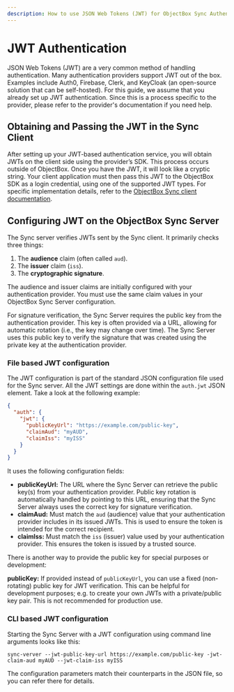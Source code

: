 ```yaml
---
description: How to use JSON Web Tokens (JWT) for ObjectBox Sync Authentication
---
```


# JWT Authentication

JSON Web Tokens (JWT) are a very common method of handling authentication. Many authentication providers support JWT out of the box. Examples include Auth0, Firebase, Clerk, and KeyCloak (an open-source solution that can be self-hosted). For this guide, we assume that you already set up JWT authentication. Since this is a process specific to the provider, please refer to the provider's documentation if you need help.

## Obtaining and Passing the JWT in the Sync Client

After setting up your JWT-based authentication service, you will obtain JWTs on the client side using the provider’s SDK. This process occurs outside of ObjectBox. Once you have the JWT, it will look like a cryptic string. Your client application must then pass this JWT to the ObjectBox SDK as a login credential, using one of the supported JWT types. For specific implementation details, refer to the [ObjectBox Sync client documentation](../sync-client.md).

## Configuring JWT on the ObjectBox Sync Server

The Sync server verifies JWTs sent by the Sync client. It primarily checks three things:

1. The **audience** claim (often called `aud`).
2. The **issuer** claim (`iss`).
3. The **cryptographic signature**.

The audience and issuer claims are initially configured with your authentication provider. You must use the same claim values in your ObjectBox Sync Server configuration.

For signature verification, the Sync Server requires the public key from the authentication provider. This key is often provided via a URL, allowing for automatic rotation (i.e., the key may change over time). The Sync Server uses this public key to verify the signature that was created using the private key at the authentication provider.

### File based JWT configuration

The JWT configuration is part of the standard JSON configuration file used for the Sync server. All the JWT settings are done within the `auth.jwt` JSON element. Take a look at the  following example:

```json
{
  "auth": {
    "jwt": {
      "publicKeyUrl": "https://example.com/public-key",
      "claimAud": "myAUD",
      "claimIss": "myISS"
    }
  }
}
```

It uses the following configuration fields:

* **publicKeyUrl:** The URL where the Sync Server can retrieve the public key(s) from your authentication provider. Public key rotation is automatically handled by pointing to this URL, ensuring that the Sync Server always uses the correct key for signature verification.
* **claimAud:** Must match the `aud` (audience) value that your authentication provider includes in its issued JWTs. This is used to ensure the token is intended for the correct recipient.
* **claimIss:** Must match the `iss` (issuer) value used by your authentication provider. This ensures the token is issued by a trusted source.

There is another way to provide the public key for special purposes or development:

**publicKey:** If provided instead of `publicKeyUrl`, you can use a fixed (non-rotating) public key for JWT verification. This can be helpful for development purposes; e.g. to create your own JWTs with a private/public key pair. This is not recommended for production use.

### CLI based JWT configuration

Starting the Sync Server with a JWT configuration using command line arguments looks like this:

`sync-verver --jwt-public-key-url https://example.com/public-key -jwt-claim-aud myAUD --jwt-claim-iss myISS`

The configuration parameters match their counterparts in the JSON file, so you can refer there for details.
